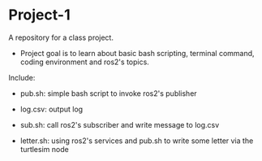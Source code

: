 # Project-1
A repository for a class project.

- Project goal is to learn about basic bash scripting, terminal command, coding environment and ros2's topics.

Include:
- pub.sh: simple bash script to invoke ros2's publisher

- log.csv: output log

- sub.sh: call ros2's subscriber and write message to log.csv

- letter.sh: using ros2's services and pub.sh to write some letter via the turtlesim node
